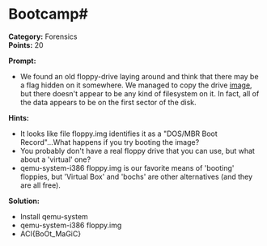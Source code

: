 # Bootcamp#

**Category:**	Forensics  
**Points:**	20

**Prompt:** 
* We found an old floppy-drive laying around and think that there may be a flag hidden on it somewhere. We managed to copy the drive [image](./files.tar.gz), but there doesn't appear to be any kind of filesystem on it. In fact, all of the data appears to be on the first sector of the disk.

**Hints:** 
* It looks like file floppy.img identifies it as a "DOS/MBR Boot Record"...What happens if you try booting the image?
* You probably don't have a real floppy drive that you can use, but what about a 'virtual' one?
* qemu-system-i386 floppy.img is our favorite means of 'booting' floppies, but 'Virtual Box' and 'bochs' are other alternatives (and they are all free).

**Solution:**
* Install qemu-system
* qemu-system-i386 floppy.img
* ACI{BoOt_MaGiC}
